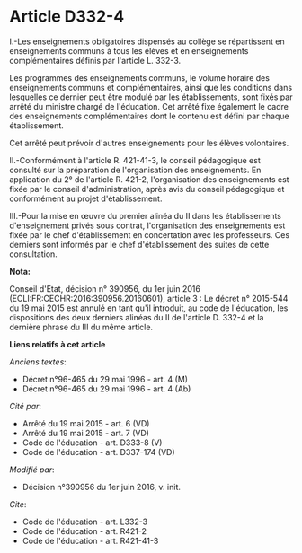 # Article D332-4

I.-Les enseignements obligatoires dispensés au collège se répartissent en enseignements communs à tous les élèves et en
enseignements complémentaires définis par l'article L. 332-3. 

Les programmes des enseignements communs, le volume horaire des enseignements communs et complémentaires, ainsi que les
conditions dans lesquelles ce dernier peut être modulé par les établissements, sont fixés par arrêté du ministre chargé de
l'éducation. Cet arrêté fixe également le cadre des enseignements complémentaires dont le contenu est défini par chaque
établissement. 

Cet arrêté peut prévoir d'autres enseignements pour les élèves volontaires. 

II.-Conformément à l'article R. 421-41-3, le conseil pédagogique est consulté sur la préparation de l'organisation des
enseignements. En application du 2° de l'article R. 421-2, l'organisation des enseignements est fixée par le conseil
d'administration, après avis du conseil pédagogique et conformément au projet d'établissement. 

III.-Pour la mise en œuvre du premier alinéa du II dans les établissements d'enseignement privés sous contrat, l'organisation
des enseignements est fixée par le chef d'établissement en concertation avec les professeurs. Ces derniers sont informés par
le chef d'établissement des suites de cette consultation.

**Nota:**

Conseil d'Etat, décision n° 390956, du 1er juin 2016 (ECLI:FR:CECHR:2016:390956.20160601), article 3 : Le décret n° 2015-544
du 19 mai 2015 est annulé en tant qu'il introduit, au code de l'éducation, les dispositions des deux derniers alinéas du II
de l'article D. 332-4 et la dernière phrase du III du même article.

**Liens relatifs à cet article**

_Anciens textes_:

  - Décret n°96-465 du 29 mai 1996 - art. 4 (M)
  - Décret n°96-465 du 29 mai 1996 - art. 4 (Ab)

_Cité par_:

  - Arrêté du 19 mai 2015 - art. 6 (VD)
  - Arrêté du 19 mai 2015 - art. 7 (VD)
  - Code de l'éducation - art. D333-8 (V)
  - Code de l'éducation - art. D337-174 (VD)

_Modifié par_:

  - Décision n°390956 du 1er juin 2016, v. init.

_Cite_:

  - Code de l'éducation - art. L332-3
  - Code de l'éducation - art. R421-2
  - Code de l'éducation - art. R421-41-3

